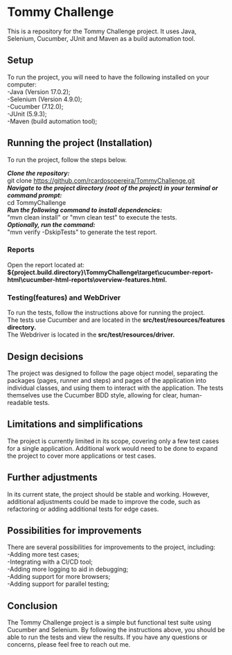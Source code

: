 # Tommy Challenge
This is a repository for the Tommy Challenge project. It uses Java, Selenium, Cucumber, JUnit and Maven as a build automation tool.

## Setup
To run the project, you will need to have the following installed on your computer:<br/>
-Java (Version 17.0.2);<br/>
-Selenium (Version 4.9.0);<br/>
-Cucumber (7.12.0);<br/>
-JUnit (5.9.3);<br/>
-Maven (build automation tool);<br/>

## Running the project (Installation)
To run the project, follow the steps below.

***Clone the repository: <br/>*** 
git clone <https://github.com/rcardosopereira/TommyChallenge.git> <br/>
***Navigate to the project directory (root of the project) in your terminal or command prompt: <br />***
cd TommyChallenge <br/>
***Run the following command to install dependencies:<br />***
"mvn clean install" or "mvn clean test" to execute the tests. <br/>
***Optionally, run the command: <br/>***
"mvn verify -DskipTests" to generate the test report.<br />

### Reports
Open the report located at:<br />
**${project.build.directory}\TommyChallenge\target\cucumber-report-html\cucumber-html-reports\overview-features.html.<br />**

### Testing(features) and WebDriver
To run the tests, follow the instructions above for running the project. <br />
The tests use Cucumber and are located in the **src/test/resources/features directory.**<br />
The Webdriver is located in the **src/test/resources/driver.**<br />

## Design decisions
The project was designed to follow the page object model, separating the packages (pages, runner and steps) and pages of the application into individual classes, and using them to interact with the application. The tests themselves use the Cucumber BDD style, allowing for clear, human-readable tests.

## Limitations and simplifications
The project is currently limited in its scope, covering only a few test cases for a single application. Additional work would need to be done to expand the project to cover more applications or test cases.

## Further adjustments
In its current state, the project should be stable and working. However, additional adjustments could be made to improve the code, such as refactoring or adding additional tests for edge cases.

## Possibilities for improvements
There are several possibilities for improvements to the project, including:<br />
-Adding more test cases;<br />
-Integrating with a CI/CD tool;<br />
-Adding more logging to aid in debugging;<br />
-Adding support for more browsers;<br />
-Adding support for parallel testing;<br />

## Conclusion
The Tommy Challenge project is a simple but functional test suite using Cucumber and Selenium. By following the instructions above, you should be able to run the tests and view the results. If you have any questions or concerns, please feel free to reach out me.

